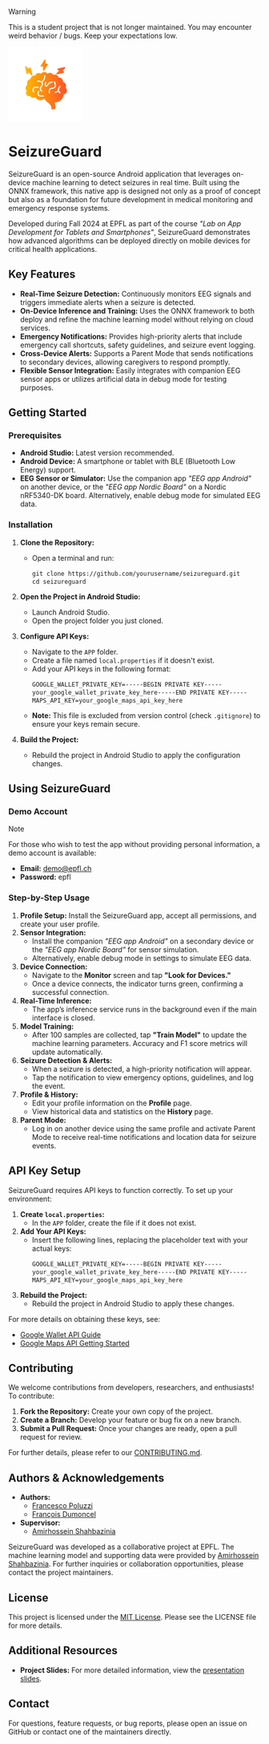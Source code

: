 > [!Warning]
> This is a student project that is not longer maintained. You may encounter weird behavior / bugs. Keep your expectations low.

<p align="left">
  <img src="seizureguard.png" width="150" alt="SeizureGuard Logo" title="SeizureGuard">
</p>

# SeizureGuard

SeizureGuard is an open-source Android application that leverages on-device machine learning to detect seizures in real time. Built using the ONNX framework, this native app is designed not only as a proof of concept but also as a foundation for future development in medical monitoring and emergency response systems.

Developed during Fall 2024 at EPFL as part of the course *"Lab on App Development for Tablets and Smartphones"*, SeizureGuard demonstrates how advanced algorithms can be deployed directly on mobile devices for critical health applications.


## Key Features

- **Real-Time Seizure Detection:** Continuously monitors EEG signals and triggers immediate alerts when a seizure is detected.
- **On-Device Inference and Training:** Uses the ONNX framework to both deploy and refine the machine learning model without relying on cloud services.
- **Emergency Notifications:** Provides high-priority alerts that include emergency call shortcuts, safety guidelines, and seizure event logging.
- **Cross-Device Alerts:** Supports a Parent Mode that sends notifications to secondary devices, allowing caregivers to respond promptly.
- **Flexible Sensor Integration:** Easily integrates with companion EEG sensor apps or utilizes artificial data in debug mode for testing purposes.


## Getting Started

### Prerequisites

- **Android Studio:** Latest version recommended.
- **Android Device:** A smartphone or tablet with BLE (Bluetooth Low Energy) support.
- **EEG Sensor or Simulator:** Use the companion app *"EEG app Android"* on another device, or the *"EEG app Nordic Board"* on a Nordic nRF5340-DK board. Alternatively, enable debug mode for simulated EEG data.

### Installation

1. **Clone the Repository:**
   - Open a terminal and run:
     ```
     git clone https://github.com/yourusername/seizureguard.git
     cd seizureguard
     ```

2. **Open the Project in Android Studio:**
   - Launch Android Studio.
   - Open the project folder you just cloned.

3. **Configure API Keys:**
   - Navigate to the `APP` folder.
   - Create a file named `local.properties` if it doesn't exist.
   - Add your API keys in the following format:
     ```
     GOOGLE_WALLET_PRIVATE_KEY=-----BEGIN PRIVATE KEY-----your_google_wallet_private_key_here-----END PRIVATE KEY-----
     MAPS_API_KEY=your_google_maps_api_key_here
     ```
   - **Note:** This file is excluded from version control (check `.gitignore`) to ensure your keys remain secure.

4. **Build the Project:**
   - Rebuild the project in Android Studio to apply the configuration changes.


## Using SeizureGuard

### Demo Account

> [!NOTE]  
> For those who wish to test the app without providing personal information, a demo account is available:
> - **Email:** demo@epfl.ch
> - **Password:** epfl

### Step-by-Step Usage

1. **Profile Setup:** Install the SeizureGuard app, accept all permissions, and create your user profile.
2. **Sensor Integration:**
   - Install the companion *"EEG app Android"* on a secondary device or the *"EEG app Nordic Board"* for sensor simulation.
   - Alternatively, enable debug mode in settings to simulate EEG data.
3. **Device Connection:**
   - Navigate to the **Monitor** screen and tap **"Look for Devices."**
   - Once a device connects, the indicator turns green, confirming a successful connection.
4. **Real-Time Inference:**
   - The app’s inference service runs in the background even if the main interface is closed.
5. **Model Training:**
   - After 100 samples are collected, tap **"Train Model"** to update the machine learning parameters. Accuracy and F1 score metrics will update automatically.
6. **Seizure Detection & Alerts:**
   - When a seizure is detected, a high-priority notification will appear.
   - Tap the notification to view emergency options, guidelines, and log the event.
7. **Profile & History:**
   - Edit your profile information on the **Profile** page.
   - View historical data and statistics on the **History** page.
8. **Parent Mode:**
   - Log in on another device using the same profile and activate Parent Mode to receive real-time notifications and location data for seizure events.


## API Key Setup

SeizureGuard requires API keys to function correctly. To set up your environment:

1. **Create `local.properties`:**
   - In the `APP` folder, create the file if it does not exist.
2. **Add Your API Keys:**
   - Insert the following lines, replacing the placeholder text with your actual keys:
     ```
     GOOGLE_WALLET_PRIVATE_KEY=-----BEGIN PRIVATE KEY-----your_google_wallet_private_key_here-----END PRIVATE KEY-----
     MAPS_API_KEY=your_google_maps_api_key_here
     ```
3. **Rebuild the Project:**
   - Rebuild the project in Android Studio to apply these changes.

For more details on obtaining these keys, see:
- [Google Wallet API Guide](https://developers.google.com/wallet)
- [Google Maps API Getting Started](https://developers.google.com/maps/gmp-get-started)


## Contributing

We welcome contributions from developers, researchers, and enthusiasts! To contribute:

1. **Fork the Repository:** Create your own copy of the project.
2. **Create a Branch:** Develop your feature or bug fix on a new branch.
3. **Submit a Pull Request:** Once your changes are ready, open a pull request for review.

For further details, please refer to our [CONTRIBUTING.md](CONTRIBUTING.md).


## Authors & Acknowledgements

- **Authors:**
  - [Francesco Poluzzi](https://people.epfl.ch/francesco.poluzzi)
  - [François Dumoncel](https://people.epfl.ch/francois.dumoncel-kessler)
- **Supervisor:**
  - [Amirhossein Shahbazinia](https://people.epfl.ch/amirhossein.shahbazinia)

SeizureGuard was developed as a collaborative project at EPFL. The machine learning model and supporting data were provided by [Amirhossein Shahbazinia](https://people.epfl.ch/amirhossein.shahbazinia). For further inquiries or collaboration opportunities, please contact the project maintainers.

## License

This project is licensed under the [MIT License](LICENSE). Please see the LICENSE file for more details.

## Additional Resources

- **Project Slides:** For more detailed information, view the [presentation slides](./slides/).

## Contact

For questions, feature requests, or bug reports, please open an issue on GitHub or contact one of the maintainers directly.
